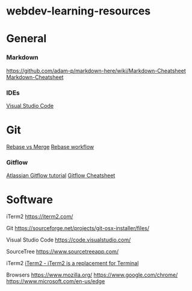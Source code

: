 # webdev-learning-resources

# General

### Markdown
https://github.com/adam-p/markdown-here/wiki/Markdown-Cheatsheet
[Markdown-Cheatsheet](https://github.com/adam-p/markdown-here/wiki/Markdown-Cheatsheet  "Markdown-Cheatsheet")

### IDEs

[Visual Studio Code](https://code.visualstudio.com/)



# Git

[Rebase vs Merge](https://www.youtube.com/watch?v=CRlGDDprdOQ)
[Rebase workflow](https://www.youtube.com/watch?v=f1wnYdLEpgI)

### Gitflow

[Atlassian Gitflow tutorial](https://www.atlassian.com/git/tutorials/comparing-workflows/gitflow-workflow)
[Gitflow Cheatsheet](https://danielkummer.github.io/git-flow-cheatsheet/)





# Software

iTerm2
https://iterm2.com/

Git
https://sourceforge.net/projects/git-osx-installer/files/

Visual Studio Code
https://code.visualstudio.com/

SourceTree
https://www.sourcetreeapp.com/

iTerm2
[iTerm2 - iTerm2 is a replacement for Terminal](https://iterm2.com/)

Browsers
https://www.mozilla.org/
https://www.google.com/chrome/
https://www.microsoft.com/en-us/edge
